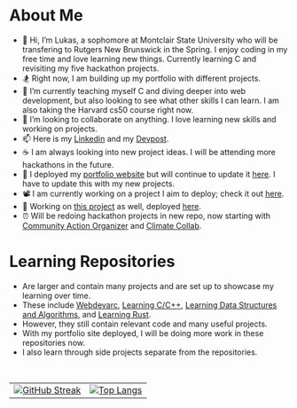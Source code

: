 # About Me 
- 👋 Hi, I’m Lukas, a sophomore at Montclair State University who will be transfering to Rutgers New Brunswick in the Spring. I enjoy coding in my free time and love learning new things. Currently learning C and revisiting my five hackathon projects.
- 🏂 Right now, I am building up my portfolio with different projects. 
- 🌱 I’m currently teaching myself C and diving deeper into web development, but also looking to see what other skills I can learn. I am also taking the Harvard cs50 course right now.
- 💞️ I’m looking to collaborate on anything. I love learning new skills and working on projects.
- 📫 Here is my [Linkedin](https://www.linkedin.com/in/lukas-frotton-07b79422b/) and my [Devpost](https://devpost.com/ljfrotton). 
- ☕ I am always looking into new project ideas. I will be attending more hackathons in the future.
- 📁 I deployed my [portfolio website](https://lukasjfrotton.netlify.app) but will continue to update it [here](https://github.com/Lukefrotts227/portfolioLukasF). I have to update this with my new projects. 
- 📽️ I am currently working on a project I aim to deploy; check it out [here](https://github.com/Lukefrotts227/lukasmanager101).
- 🚄 Working on [this project](https://github.com/Lukefrotts227/first-side-project) as well, deployed [here](https://side-project-pioneer.vercel.app/).
- ⏰ Will be redoing hackathon projects in new repo, now starting with [Community Action Organizer](https://github.com/Lukefrotts227/CommunityActionOrganizer2.0) and [Climate Collab](https://github.com/Lukefrotts227/ClimateCollab2.0).

# Learning Repositories 
- Are larger and contain many projects and are set up to showcase my learning over time.
- These include [Webdevarc](https://github.com/Lukefrotts227/webdevarc), [Learning C/C++](https://github.com/Lukefrotts227/learningC), [Learning Data Structures and Algorithms](https://github.com/Lukefrotts227/learningDataStructsandAlg), and [Learning Rust](https://github.com/Lukefrotts227/learningrust).
- However, they still contain relevant code and many useful projects.
- With my portfolio site deployed, I will be doing more work in these repositories now.
- I also learn through side projects separate from the repositories.

<br>

<table>
  <tr>
    <td>
      <a href="https://git.io/streak-stats">
        <img src="https://streak-stats.demolab.com?user=Lukefrotts227&theme=tokyonight-duo&border=EB18C4&background=45%2CEB2AC3%2CEB5454" alt="GitHub Streak" />
      </a>
    </td>
    <td>
      <a href="https://github.com/anuraghazra/github-readme-stats">
        <img src="https://github-readme-stats.vercel.app/api/top-langs/?username=Lukefrotts227&hide=css,typescript" alt="Top Langs" />
      </a>
    </td>
  </tr>
</table>

<!---
Lukefrotts227/Lukefrotts227 is a ✨ special ✨ repository because its `README.md` (this file) appears on your GitHub profile.
You can click the Preview link to take a look at your changes.
--->
